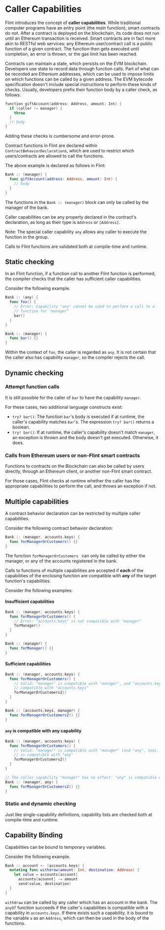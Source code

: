 # Caller Capabilities

Flint introduces the concept of **caller capabilities**. While traditional computer programs have an entry point (the *main* function), smart contracts do not. After a contract is deployed on the blockchain, its code does not run until an Ethereum transaction is received. Smart contracts are in fact more akin to RESTful web services: any Ethereum user/contract call is a public function of a given contract. The function then gets executed until completion, an error is thrown, or the gas limit has been reached.

Contracts can maintain a state, which persists on the EVM blockchain. Developers use state to record data through function calls. Part of what can be recorded are Ethereum addresses, which can be used to impose limits on which functions can be called by a given address. The EVM bytecode specification doesn't include special instructions to perform these kinds of checks. Usually, developers prefix their function body by a caller check, as follows:

```swift
function giftAccount(address: Address, amount: Int) {
  if (caller != manager) {
    throw
  }
  // body
}
```

Adding these checks is cumbersome and error-prone. 

Contract functions in Flint are declared within `ContractBehaviorDeclaration`s, which are used to restrict which users/contracts are allowed to call the functions.

The above example is declared as follows in Flint:

```swift
Bank :: (manager) {
  func giftAccount(address: Address, amount: Int) {
    // body
  }
}
```

The functions in the `Bank :: (manager)` block can only be called by the manager of the bank.

Caller capabilities can be any property declared in the contract's declaration, as long as their type is `Address` or `[Address]`.

Note: The special caller capability `any` allows any caller to execute the function in the group.

Calls to Flint functions are validated both at compile-time and runtime.

## Static checking

In an Flint function, if a function call to another Flint function is performed, the compiler checks that the caller has sufficient caller capabilities.

Consider the following example.

```swift
Bank :: (any) {
  func foo() {
    // Error: Capability "any" cannot be used to perform a call to a 
    // function for "manager"
    bar()
  }
}

Bank :: (manager) {
  func bar() {}
}
```

Within the context of `foo`, the caller is regarded as `any`. It is not certain that the caller also has capability `manager`, so the compiler rejects the call.

## Dynamic checking

### Attempt function calls

It is still possible for the caller of `bar` to have the capability `manager`.

For these cases, two additional language constructs exist:

- `try? bar()`: The function `bar`'s body is executed if at runtime, the caller's capability matches `bar`'s. The expression `try? bar()` returns a boolean.
- `try! bar()`: If at runtime, the caller's capability doesn't match `manager`, an exception is thrown and the body doesn't get executed. Otherwise, it does.

### Calls from Ethereum users or non-Flint smart contracts

Functions to contracts on the Blockchain can also be called by users directly, through an Ethereum client, or another non-Flint smart contract.

For those cases, Flint checks at runtime whether the caller has the appropriate capabilities to perform the call, and throws an exception if not.

## Multiple capabilities

A contract behavior declaration can be restricted by multiple caller capabilities.

Consider the following contract behavior declaration:

```swift
Bank :: (manager, accounts.keys) {
  func forManagerOrCustomers() {}
}
```

The function `forManagerOrCustomers ` can only be called by either the manager, or any of the accounts registered in the bank.

Calls to functions of multiple capabilities are accepted if **each** of the capabilities of the enclosing function are compatible with **any** of the target function's capabilities.

Consider the following examples:

#### Insufficient capabilities

```swift
Bank :: (manager, accounts.keys) {
  func forManagerOrCustomers() {
    // Error: "accounts.keys" is not compatible with "manager"
    forManager()
  }
}

Bank :: (manager) {
  func forManager() {}
}

```

#### Sufficient capabilities

```swift
Bank :: (manager, accounts.keys) {
  func forManagerOrCustomers() {
    // Valid: "manager" is compatible with "manager", and "accounts.keys" is
    // compatible with "accounts.keys" 
    forManagerOrCustomers2()
  }
}

Bank :: (accounts.keys, manager) {
  func forManagerOrCustomers2() {}
}

```

#### `any` is compatible with any capability

```swift
Bank :: (manager, accounts.keys) {
  func forManagerOrCustomers() {
    // Valid: "manager" is compatible with "manager" (and "any", too), and "accounts.keys"
    // is compatible with "any"
    forManagerOrCustomers2()
  }
}

// The caller capability "manager" has no effect: "any" is compatible with any capability
Bank :: (manager, any) {
  func forManagerOrCustomers2() {}
}

```

### Static and dynamic checking

Just like single-capability definitions, capability lists are checked both at compile-time and runtime.

## Capability Binding

Capabilities can be bound to temporary variables.

Consider the following example.

```swift
Bank :: account <- (accounts.keys) {
  mutating func withdraw(amount: Int, destination: Address) {
    let value = accounts[account]
      accounts[acounnt] -= amount
      send(value, destination)
  }
}

```

`withdraw` can be called by any caller which has an account in the bank. The `anyOf` function succeeds if the caller's capabilities is compatible with a capability in `accounts.keys`. If there exists such a capability, it is bound to the variable `a` as an `Address`, which can then be used in the body of the functions.
